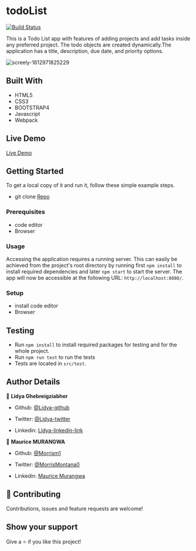 # todoList

[![Build Status](https://travis-ci.com/Morrism1/todoList.svg?branch=chore%2Fwebpack)](https://travis-ci.com/Morrism1/todoList)

This is a Todo List app with features of adding projects and add tasks inside any preferred project. The todo objects are created dynamically.The application has a title, description, due date, and priority options.

![screely-1612971825229](https://user-images.githubusercontent.com/46853433/107533491-aa043b00-6bc7-11eb-811a-8a1d833fbe80.png)

## Built With

- HTML5
- CSS3
- BOOTSTRAP4
- Javascript
- Webpack

## Live Demo

[Live Demo](https://morrism1.github.io/todoList)

## Getting Started

To get a local copy of it and run it, follow these simple example steps.

- git clone [Repo](https://github.com/Morrism1/todoList)

### Prerequisites

- code editor
- Browser

### Usage

Accessing the application requires a running server. This can easily be achieved from the project's root directory by running first `npm install` to install required dependencies and later `npm start` to start the server. The app will now be accessible at the following URL: `http://localhost:8080/`.

### Setup

- install code editor
- Browser

## Testing

- Run `npm install` to install required packages for testing and for the whole project.
- Run `npm run test` to run the tests
- Tests are located in `src/test`.

## Author Details

👤 **Lidya Ghebreigziabher**

- Github: [@Lidya-github](https://github.com/Lidya1234)

- Twitter: [@Lidya-twitter](https://twitter.com/Lidya42676629)

- Linkedin: [Lidya-linkedin-link](https://www.linkedin.com/in/lidya-ghebreigziabher-4a94391aa/)

👤 **Maurice MURANGWA**

- Github: [@Morrism1](https://github.com/Morrism1)

- Twitter: [@MorrisMontana0](https://twitter.com/MurangwaMorris)

- Linkedin: [Maurice Murangwa](https://www.linkedin.com/in/mauricemurangwa/)

## 🤝 Contributing

Contributions, issues and feature requests are welcome!

## Show your support

Give a ⭐️ if you like this project!

